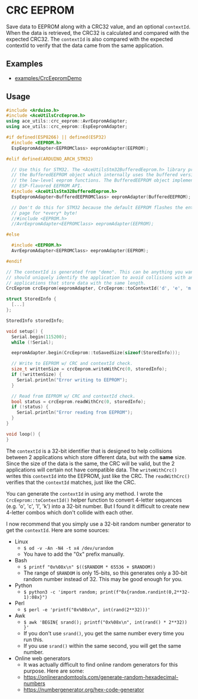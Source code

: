 # CRC EEPROM

Save data to EEPROM along with a CRC32 value, and an optional `contextId`. When
the data is retrieved, the CRC32 is calculated and compared with the expected
CRC32. The `contextId` is also compared with the expected contextId to verify
that the data came from the same application.

## Examples

* [examples/CrcEepromDemo](../../examples/CrcEepromDemo)

## Usage

```C++
#include <Arduino.h>
#include <AceUtilsCrcEeprom.h>
using ace_utils::crc_eeprom::AvrEepromAdapter;
using ace_utils::crc_eeprom::EspEepromAdapter;

#if defined(ESP8266) || defined(ESP32)
  #include <EEPROM.h>
  EspEepromAdapter<EEPROMClass> eepromAdapter(EEPROM);

#elif defined(ARDUINO_ARCH_STM32)

  // Use this for STM32. The <AceUtilsStm32BufferedEeprom.h> library provides
  // the BufferedEEPROM object which internally uses the buffered versions of
  // the low-level eeprom functions. The BufferedEEPROM object implements the
  // ESP-flavored EEPROM API.
  #include <AceUtilsStm32BufferedEeprom.h>
  EspEepromAdapter<BufferedEEPROMClass> eepromAdapter(BufferedEEPROM);

  // Don't do this for STM32 because the default EEPROM flashes the entire
  // page for *every* byte!
  //#include <EEPROM.h>
  //AvrEepromAdapter<EEPROMClass> eepromAdapter(EEPROM);

#else

  #include <EEPROM.h>
  AvrEepromAdapter<EEPROMClass> eepromAdapter(EEPROM);

#endif

// The contextId is generated from "demo". This can be anything you want, and
// should uniquely identify the application to avoid collisions with another
// applications that store data with the same length.
CrcEeprom crcEeprom(eepromAdapter, CrcEeprom::toContextId('d', 'e', 'm', 'o'));

struct StoredInfo {
  [...]
};

StoredInfo storedInfo;

void setup() {
  Serial.begin(115200);
  while (!Serial);

  eepromAdapter.begin(CrcEeprom::toSavedSize(sizeof(StoredInfo)));

  // Write to EEPROM w/ CRC and contextId check.
  size_t writtenSize = crcEeprom.writeWithCrc(0, storedInfo);
  if (!writtenSize) {
    Serial.println("Error writing to EEPROM");
  }

  // Read from EEPROM w/ CRC and contextId check.
  bool status = crcEeprom.readWithCrc(0, storedInfo);
  if (!status) {
    Serial.println("Error reading from EEPROM");
  }
}

void loop() {
}
```

The `contextId` is a 32-bit identifier that is designed to help collisions
between 2 applications which store different data, but with the **same** size.
Since the size of the data is the same, the CRC will be valid, but the 2
applications will certain not have compatible data. The `writeWithCrc()` writes
this `contextId` into the EEPROM, just like the CRC. The `readWithCrc()`
verifies that the `contextId` matches, just like the CRC.

You can generate the `contextId` in using any method. I wrote the
`CrcEeprom::toContextId()` helper function to convert 4-letter sequences (e.g.
'o', 'c', 'l', 'k') into a 32-bit number. But I found it difficult to create new
4-letter combos which don't collide with each other.

I now recommend that you simply use a 32-bit random number generator to get
the `contextId`. Here are some sources:

* Linux
    * `$ od -v -An -N4 -t x4 /dev/urandom`
    * You have to add the "0x" prefix manually.
* Bash
    * `$ printf "0x%08x\n" $(($RANDOM * 65536 + $RANDOM))`
    * The range of `$RANDOM` is only 15-bits, so this generates only a 30-bit
      random number instead of 32. This may be good enough for you.
* Python
    * `$ python3 -c 'import random; print(f"0x{random.randint(0,2**32-1):08x}")`
* Perl
    * `$ perl -e 'printf("0x%08x\n", int(rand(2**32)))'`
* Awk
    * `$ awk 'BEGIN{ srand(); printf("0x%08x\n", int(rand() * 2**32)) }'`
    * If you don't use `srand()`, you get the same number every time you run
      this.
    * If you use `srand()` within the same second, you will get the same number.
* Online web generators
    * It was actually difficult to find online random generators for this
      purpose. Here are some:
    * https://onlinerandomtools.com/generate-random-hexadecimal-numbers
    * https://numbergenerator.org/hex-code-generator
